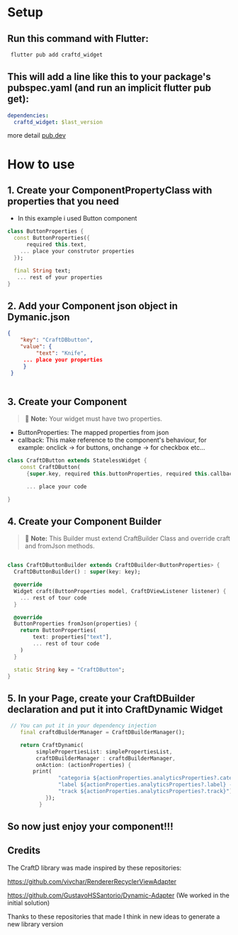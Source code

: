 # Setup

## Run this command with Flutter:

```sh
 flutter pub add craftd_widget
```

## This will add a line like this to your package's pubspec.yaml (and run an implicit flutter pub get):
```yaml
dependencies:
  craftd_widget: $last_version
```

more detail [pub.dev](https://pub.dev/packages/craftd_widget/install)

# How to use


## 1. Create your ComponentPropertyClass with properties that you need
- In this example i used Button component


```dart
class ButtonProperties {
  const ButtonProperties({
      required this.text,
    ... place your construtor properties
  });

  final String text;
   ... rest of your properties
}

```

## 2. Add your Component json object in Dymanic.json
```json
{
    "key": "CraftDBbutton",
    "value": {
         "text": "Knife",
     ... place your properties
     }
 }
  
```

## 3. Create your Component
> :memo: **Note:** Your widget  must have two properties.
- ButtonProperties: The mapped properties from json
- callback: This make reference to the component's behaviour, for example: onclick -> for buttons, onchange -> for checkbox etc...
```dart
class CraftDButton extends StatelessWidget {
    const CraftDButton(
      {super.key, required this.buttonProperties, required this.callback});

      ... place your code

}
```

## 4. Create your Component Builder
 > :memo: **Note:** This Builder must extend CraftBuilder Class and override craft and fromJson methods.

```dart

class CraftDButtonBuilder extends CraftDBuilder<ButtonProperties> {
  CraftDButtonBuilder() : super(key: key);

  @override
  Widget craft(ButtonProperties model, CraftDViewListener listener) {
    ... rest of tour code
  }

  @override
  ButtonProperties fromJson(properties) {
    return ButtonProperties(
        text: properties["text"],
        ... rest of tour code
    )
  }

  static String key = "CraftDButton";
}
```

## 5. In your Page, create your CraftDBuilder declaration and put it into CraftDynamic Widget
```dart
 // You can put it in your dependency injection
    final craftdBuilderManager = CraftDBuilderManager();

    return CraftDynamic(
         simplePropertiesList: simplePropertiesList,
         craftDBuilderManager : craftdBuilderManager,
         onAction: (actionProperties) {
        print(
                "categoria ${actionProperties.analyticsProperties?.category} "
                "label ${actionProperties.analyticsProperties?.label} - "
                "track ${actionProperties.analyticsProperties?.track}");
            });
          }

```
## So now just enjoy your component!!!

## Credits

The CraftD library was made inspired by these repositories:

https://github.com/vivchar/RendererRecyclerViewAdapter

https://github.com/GustavoHSSantorio/Dynamic-Adapter (We worked in the initial solution)

Thanks to these repositories that made I think in new ideas to generate a new library version
